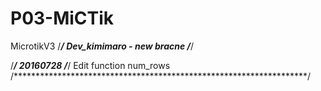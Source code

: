 # P03-MiCTik
MicrotikV3
/*******************************************************************/
Dev_kimimaro - new bracne 
/*******************************************************************/

/*******************************************************************/
20160728 <Humming> 
/*******************************************************************/
Edit function num_rows
/*******************************************************************/
